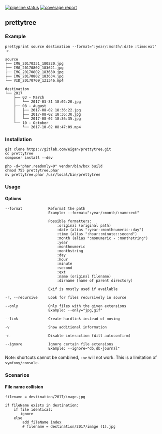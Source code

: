 [![pipeline status](https://gitlab.com/eigan/prettytree/badges/master/pipeline.svg)](https://gitlab.com/eigan/prettytree/commits/master)
[![coverage report](https://gitlab.com/eigan/prettytree/badges/master/coverage.svg)](https://gitlab.com/eigan/prettytree/commits/master)

## prettytree

### Example
```
prettyprint source destination --format=":year/:month/:date :time:ext" -n
```

```
source
├── IMG_20170331_180220.jpg
├── IMG_20170802_183621.jpg
├── IMG_20170802_183630.jpg
├── IMG_20170802_183634.jpg
└── VID_20170709_121346.mp4
```

```
destination
└── 2017
    ├── 03 - March
    │   └── 2017-03-31 18:02:20.jpg
    ├── 08 - August
    │   ├── 2017-08-02 18:36:22.jpg
    │   ├── 2017-08-02 18:36:30.jpg
    │   └── 2017-08-02 18:36:35.jpg
    └── 10 - October
        └── 2017-10-02 08:47:09.mp4
```


### Installation
```
git clone https://gitlab.com/eigan/prettytree.git
cd prettytree
composer install --dev

php -d="phar.readonly=0" vendor/bin/box build
chmod 755 prettytree.phar
mv prettytree.phar /usr/local/bin/prettytree
```


### Usage
#### Options
```
--format            Reformat the path
                    Example: --format=":year/:month/:name:ext"
             
                    Possible formatters:
                        :original (original path)
                        :date (alias ":year-:monthnumeric-:day")
                        :time (alias ":hour::minute::second")
                        :month (alias ":monumeric - :monthstring")
                        :year
                        :monthnumeric
                        :monthstring
                        :day
                        :hour
                        :minute
                        :second
                        :ext
                        :name (original filename)
                        :dirname (name of parent directory)
                     
                    Exif is mostly used if available

-r, --recursive     Look for files recursively in source

--only              Only files with the given extensions
                    Example: --only="jpg,gif"
                    
--link              Create hardlink instead of moving

-v                  Show additional information

-n                  Disable interaction (Will autoconfirm)

--ignore            Ignore certain file extensions
                    Example: --ignore="db,db-journal"

```
Note: shortcuts cannot be combined, `-nv` will not work. This is a limitation of `symfony/console`.



### Scenarios
#### File name collision
```
filename = destination/2017/image.jpg

if fileName exists in destination:
    if file identical:
       ignore
    else
        add fileName index
        # filename = destination/2017/image (1).jpg
```